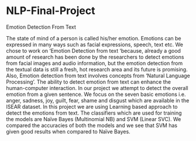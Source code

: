 # NLP-Final-Project
Emotion Detection From Text 

The state of mind of a person is called his/her emotion. Emotions can be expressed in many ways such as facial expressions, speech, text etc. We chose to work on ‘Emotion Detection from text ‘because, already a good amount of research has been done by the researchers to detect emotions from facial images and audio information, but the emotion detection from the textual data is still a fresh, hot research area and its future is promising. Also, Emotion detection from text involves concepts from ‘Natural Language Processing’. The ability to detect emotion from text can enhance the human-computer interaction. In our project we attempt to detect the overall emotion from a given sentence. We focus on the seven basic emotions i.e. anger, sadness, joy, guilt, fear, shame and disgust which are available in the ISEAR dataset. 
In this project we are using Learning based approach to detect the emotions from text. The classifiers which are used for training the models are Naïve Bayes (Multinomial NB) and SVM (Linear SVC). We compared the accuracies of both the models and we see that SVM has given good results when compared to Naïve Bayes.
